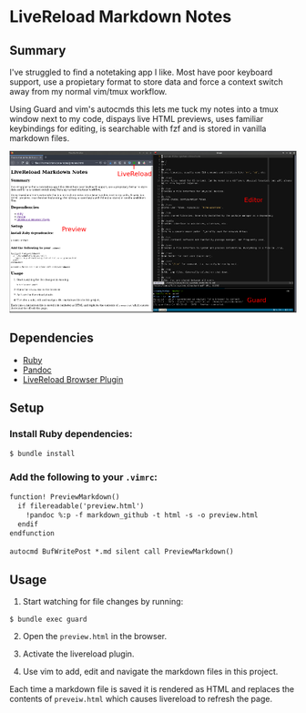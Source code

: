 # LiveReload Markdown Notes

## Summary
I've struggled to find a notetaking app I like. Most have poor keyboard support, use a propietary format to store data and force a context switch away from my normal vim/tmux workflow.

Using Guard and vim's autocmds this lets me tuck my notes into a tmux window next to my code, dispays live HTML previews, uses familiar keybindings for editing, is searchable with fzf and is stored in vanilla markdown files.

![screenshot](screenshot.png)

## Dependencies
- [Ruby](https://github.com/ruby/ruby)
- [Pandoc](https://github.com/jgm/pandoc)
- [LiveReload Browser Plugin](https://github.com/mockko/livereload/blob/master/README-old.md)

## Setup

### Install Ruby dependencies:

```bash
$ bundle install
```

### Add the following to your `.vimrc`:

```
function! PreviewMarkdown()
  if filereadable('preview.html')
    !pandoc %:p -f markdown_github -t html -s -o preview.html
  endif
endfunction

autocmd BufWritePost *.md silent call PreviewMarkdown()
```

## Usage
1. Start watching for file changes by running:
```
$ bundle exec guard
```

2. Open the `preview.html` in the browser.

3. Activate the livereload plugin.

4. Use vim to add, edit and navigate the markdown files in this project.

Each time a markdown file is saved it is rendered as HTML and replaces the contents of `preveiw.html` which causes livereload to refresh the page.
